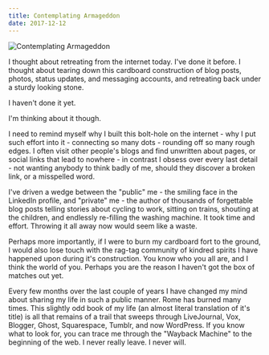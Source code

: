 ```yaml
---
title: Contemplating Armageddon
date: 2017-12-12
---
```


![Contemplating Armageddon](https://source.unsplash.com/0gkw_9fy0eQ/1600x900)

I thought about retreating from the internet today. I've done it before. I thought about tearing down this cardboard construction of blog posts, photos, status updates, and messaging accounts, and retreating back under a sturdy looking stone.

I haven't done it yet.

I'm thinking about it though.

I need to remind myself why I built this bolt-hole on the internet - why I put such effort into it - connecting so many dots - rounding off so many rough edges. I often visit other people's blogs and find unwritten about pages, or social links that lead to nowhere - in contrast I obsess over every last detail - not wanting anybody to think badly of me, should they discover a broken link, or a misspelled word.

I've driven a wedge between the "public" me - the smiling face in the LinkedIn profile, and "private" me - the author of thousands of forgettable blog posts telling stories about cycling to work, sitting on trains, shouting at the children, and endlessly re-filling the washing machine. It took time and effort. Throwing it all away now would seem like a waste.

Perhaps more importantly, if I were to burn my cardboard fort to the ground, I would also lose touch with the rag-tag community of kindred spirits I have happened upon during it's construction. You know who you all are, and I think the world of you. Perhaps you are the reason I haven't got the box of matches out yet.

Every few months over the last couple of years I have changed my mind about sharing my life in such a public manner. Rome has burned many times. This slightly odd book of my life (an almost literal translation of it's title) is all that remains of a trail that sweeps through LiveJournal, Vox, Blogger, Ghost, Squarespace, Tumblr, and now WordPress. If you know what to look for, you can trace me through the "Wayback Machine" to the beginning of the web. I never really leave. I never will.